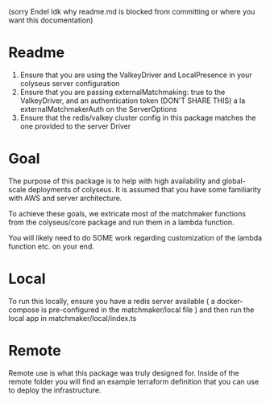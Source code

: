 (sorry Endel Idk why readme.md is blocked from committing or where you want this documentation)

# Readme

1. Ensure that you are using the ValkeyDriver and LocalPresence in your colyseus server configuration
2. Ensure that you are passing externalMatchmaking: true to the ValkeyDriver, and an authentication token (DON'T SHARE THIS) a la externalMatchmakerAuth on the ServerOptions
3. Ensure that the redis/valkey cluster config in this package matches the one provided to the server Driver

# Goal
The purpose of this package is to help with high availability and global-scale deployments of colyseus. It is assumed that you have some familiarity with AWS and server architecture.

To achieve these goals, we extricate most of the matchmaker functions from the colyseus/core package and run them in a lambda function.

You will likely need to do SOME work regarding customization of the lambda function etc. on your end.

# Local
To run this locally, ensure you have a redis server available ( a docker-compose is pre-configured in the matchmaker/local file ) and then run the local app in matchmaker/local/index.ts

# Remote
Remote use is what this package was truly designed for. Inside of the remote folder you will find an example terraform definition that you can use to deploy the infrastructure.